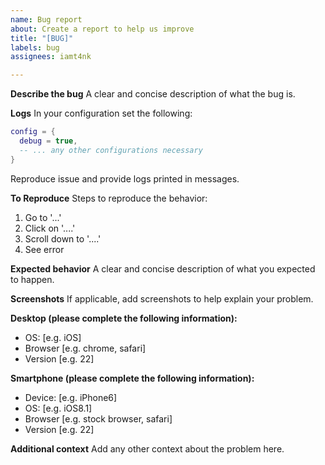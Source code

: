 ```yaml
---
name: Bug report
about: Create a report to help us improve
title: "[BUG]"
labels: bug
assignees: iamt4nk

---
```


**Describe the bug**
A clear and concise description of what the bug is.

**Logs**
In your configuration set the following:
```lua
config = {
  debug = true,
  -- ... any other configurations necessary
}
```
Reproduce issue and provide logs printed in messages.

**To Reproduce**
Steps to reproduce the behavior:
1. Go to '...'
2. Click on '....'
3. Scroll down to '....'
4. See error

**Expected behavior**
A clear and concise description of what you expected to happen.

**Screenshots**
If applicable, add screenshots to help explain your problem.

**Desktop (please complete the following information):**
 - OS: [e.g. iOS]
 - Browser [e.g. chrome, safari]
 - Version [e.g. 22]

**Smartphone (please complete the following information):**
 - Device: [e.g. iPhone6]
 - OS: [e.g. iOS8.1]
 - Browser [e.g. stock browser, safari]
 - Version [e.g. 22]

**Additional context**
Add any other context about the problem here.
